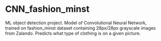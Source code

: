 # CNN_fashion_minst

ML object detection project.
Model of Convolutional Neural Network, trained on fashion_minst dataset containing 28px/28px grayscale images from Zalando.
Predicts what type of clothing is on a given picture.
